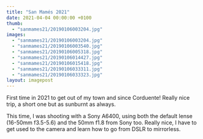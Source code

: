 ```yaml
---
title: "San Mamés 2021"
date: 2021-04-04 00:00:00 +0100
thumb: 
  - "sanmames21/20190106003204.jpg"
images: 
  - "sanmames21/20190106003204.jpg"
  - "sanmames21/20190106003540.jpg"
  - "sanmames21/20190106005318.jpg"
  - "sanmames21/20190106014427.jpg"
  - "sanmames21/20190106015418.jpg"
  - "sanmames21/20190106033311.jpg"
  - "sanmames21/20190106033323.jpg"
layout: imagepost
---
```


First time in 2021 to get out of my town and since Corduente! Really nice trip, a short one but as sunburnt as always.

This time, I was shooting with a Sony A6400, using both the default lense (16-50mm f3.5-5.6) and the 50mm f1.8 from Sony too. Really nice, I have to get used to the camera and learn how to go from DSLR to mirrorless.